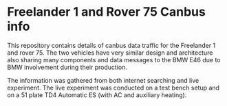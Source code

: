 # Freelander 1 and Rover 75 Canbus info

This repository contains details of canbus data traffic for the Freelander 1 and rover 75.
The two vehicles have very similar design and architecture also sharing many components and data messages to the  BMW E46 due to BMW involvement during their production.

The information was gathered from both internet searching and live experiment.
The live experiment was conducted on a test bench setup and on a 51 plate TD4 Automatic ES (with AC and auxiliary heating).


